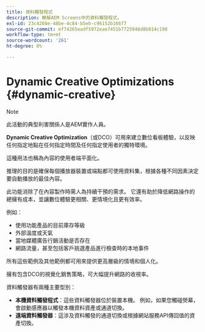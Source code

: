 ```yaml
---
title: 資料觸發程式
description: 瞭解AEM Screens中的資料觸發程式。
exl-id: 23c4268e-48be-4c84-b5eb-c96152b166f7
source-git-commit: ef74265eadf5972eae7451b7725946d8b014c198
workflow-type: tm+mt
source-wordcount: '261'
ht-degree: 0%

---
```


# Dynamic Creative Optimizations {#dynamic-creative}

>[!NOTE]
>
>此活動的典型利害關係人是AEM實作人員。

**Dynamic Creative Optimization**（或DCO）可用來建立數位看板體驗，以反映任何指定地點在任何指定時間及任何指定使用者的獨特環境。

這種用法也稱為內容的使用者端平面化。

推理的目的是確保每個播放器裝置或端點都可使用資料集，根據各種不同因素決定要自動播放的最佳內容。

此功能消除了在內容製作時需人為持續干預的需求。 它還有助於降低網路操作的總擁有成本，並讓數位體驗更相關、更情境化且更有效率。

例如：

* 使用功能產品的目前庫存等級
* 外部溫度或天氣
* 當地媒體廣告行銷活動是否存在
* 網路流量，甚至包括客戶挑選產品進行檢查時的本地事件

所有這些範例及其他範例都可用來提供更高層級的情境和個人化。

擁有包含DCO的視覺化銷售策略，可大幅提升網路的收視率。

資料觸發器有兩種主要型別：

* **本機資料觸發程式**：這些資料觸發器位於裝置本機。 例如，如果您觸碰熒幕，會啟動感應器以觸發本機資料資產或通道切換。
* **遠端資料觸發器**：這涉及資料觸發的通道切換或根據網站服務API傳回值的資產切換。
